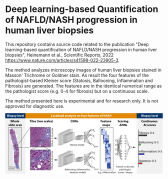 # Deep learning-based Quantification of NAFLD/NASH progression in human liver biopsies

This repository contains source code related to the publication "Deep learning-based quantification of NAFLD/NASH progression in human liver biopsies", Heinemann et al., Scientific Reports, 2022 https://www.nature.com/articles/s41598-022-23905-3.

The method analyzes microscopy images of human liver biopsies stained in Masson' Trichrome or Goldner stain. As result the four features of the pathologist-based Kleiner score (Statosis, Ballooning, Inflammation and Fibrosis) are generated. The features are in the identical numerical range as the pathologist score (e.g. 0-4 for fibrosis) but on a continuous scale.

The method presented here is experimental and for research only. It is not approved for diagnostic use.

![image](fig/Fig1.png)
